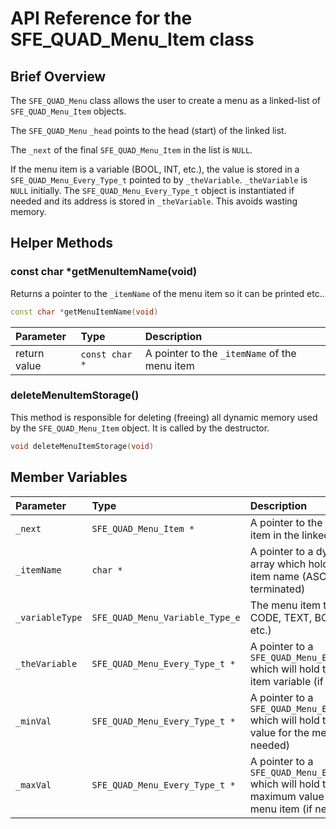 # API Reference for the SFE_QUAD_Menu_Item class

## Brief Overview

The ```SFE_QUAD_Menu``` class allows the user to create a menu as a linked-list of ```SFE_QUAD_Menu_Item``` objects.

The ```SFE_QUAD_Menu``` ```_head``` points to the head (start) of the linked list.

The ```_next``` of the final ```SFE_QUAD_Menu_Item``` in the list is ```NULL```.

If the menu item is a variable (BOOL, INT, etc.), the value is stored in a ```SFE_QUAD_Menu_Every_Type_t```
pointed to by ```_theVariable```. ```_theVariable``` is ```NULL``` initially. The ```SFE_QUAD_Menu_Every_Type_t```
object is instantiated if needed and its address is stored in ```_theVariable```. This avoids wasting memory.

## Helper Methods

### const char *getMenuItemName(void)

Returns a pointer to the ```_itemName``` of the menu item so it can be printed etc..

```c++
const char *getMenuItemName(void)
```

| Parameter | Type | Description |
| :-------- | :--- | :---------- |
| return value | `const char *` | A pointer to the ```_itemName``` of the menu item |

### deleteMenuItemStorage()

This method is responsible for deleting (freeing) all dynamic memory used by the ```SFE_QUAD_Menu_Item``` object. It is called by the destructor.

```c++
void deleteMenuItemStorage(void)
```

## Member Variables

| Parameter | Type | Description |
| :-------- | :--- | :---------- |
| `_next` | `SFE_QUAD_Menu_Item *` | A pointer to the next menu item in the linked-list |
| `_itemName` | `char *` | A pointer to a dynamic char array which holds the menu item name (ASCII text, null-terminated) |
| `_variableType` | `SFE_QUAD_Menu_Variable_Type_e` | The menu item type (NONE, CODE, TEXT, BOOL, INT, etc.) |
| `_theVariable` | `SFE_QUAD_Menu_Every_Type_t *` | A pointer to a ```SFE_QUAD_Menu_Every_Type_t``` which will hold the menu item variable (if needed) |
| `_minVal` | `SFE_QUAD_Menu_Every_Type_t *` | A pointer to a ```SFE_QUAD_Menu_Every_Type_t``` which will hold the minimum value for the menu item (if needed) |
| `_maxVal` | `SFE_QUAD_Menu_Every_Type_t *` | A pointer to a ```SFE_QUAD_Menu_Every_Type_t``` which will hold the maximum value for the menu item (if needed) |
